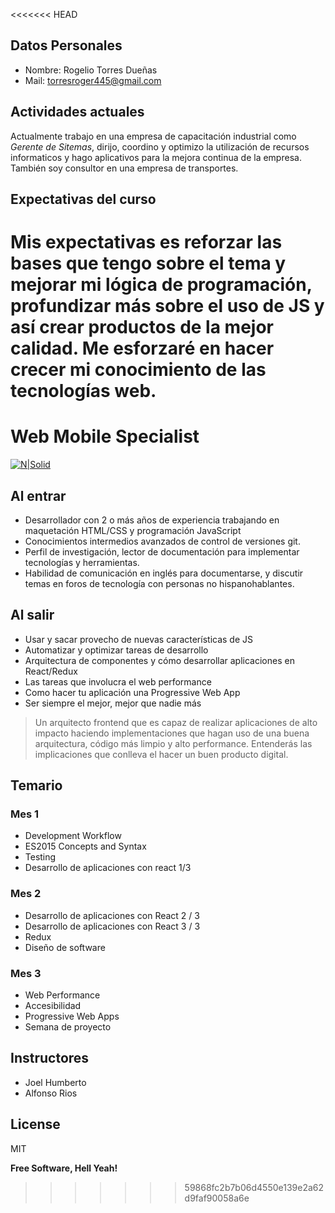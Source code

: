 <<<<<<< HEAD
## Datos Personales
- Nombre: Rogelio Torres Dueñas
- Mail: torresroger445@gmail.com 

## Actividades actuales
Actualmente trabajo en una empresa de capacitación industrial como *Gerente de Sitemas*, dirijo, coordino y optimizo la 
utilización de recursos informaticos y hago aplicativos para la mejora continua de la empresa.
También soy consultor en una empresa de transportes.

## Expectativas del curso
Mis expectativas es reforzar las bases que tengo sobre el tema y mejorar mi lógica de programación, profundizar más sobre el uso
de JS y así crear productos de la mejor calidad. Me esforzaré en hacer crecer mi conocimiento de las tecnologías web.
=======
# Web Mobile Specialist

[![N|Solid](https://centraal.academy/images/showMe.png)](https://centraal.academy/images/showMe.png)

## Al entrar
  - Desarrollador con 2 o más años de experiencia trabajando en maquetación HTML/CSS y programación JavaScript
- Conocimientos intermedios avanzados de control de versiones git.
- Perfil de investigación, lector de documentación para implementar tecnologías y herramientas.
 - Habilidad de comunicación en inglés para documentarse, y discutir temas en foros de tecnología con personas no hispanohablantes.

## Al salir

- Usar y sacar provecho de nuevas características de JS
- Automatizar y optimizar tareas de desarrollo
- Arquitectura de componentes y cómo desarrollar aplicaciones en React/Redux
- Las tareas que involucra el web performance
- Como hacer tu aplicación una Progressive Web App
- Ser siempre el mejor, mejor que nadie más


> Un arquitecto frontend que es capaz de realizar aplicaciones de alto impacto haciendo implementaciones que hagan uso de una buena arquitectura, código más limpio y alto performance.
Entenderás las implicaciones que conlleva el hacer un buen producto digital.

## Temario

### Mes 1

- Development Workflow
- ES2015 Concepts and Syntax
- Testing
- Desarrollo de aplicaciones con react 1/3

### Mes 2

- Desarrollo de aplicaciones con React 2 / 3
- Desarrollo de aplicaciones con React 3 / 3
- Redux
- Diseño de software

### Mes 3

- Web Performance
- Accesibilidad
- Progressive Web Apps
- Semana de proyecto


## Instructores

 - Joel Humberto
 - Alfonso Rios

License
----

MIT


**Free Software, Hell Yeah!**
>>>>>>> 59868fc2b7b06d4550e139e2a62d9faf90058a6e
